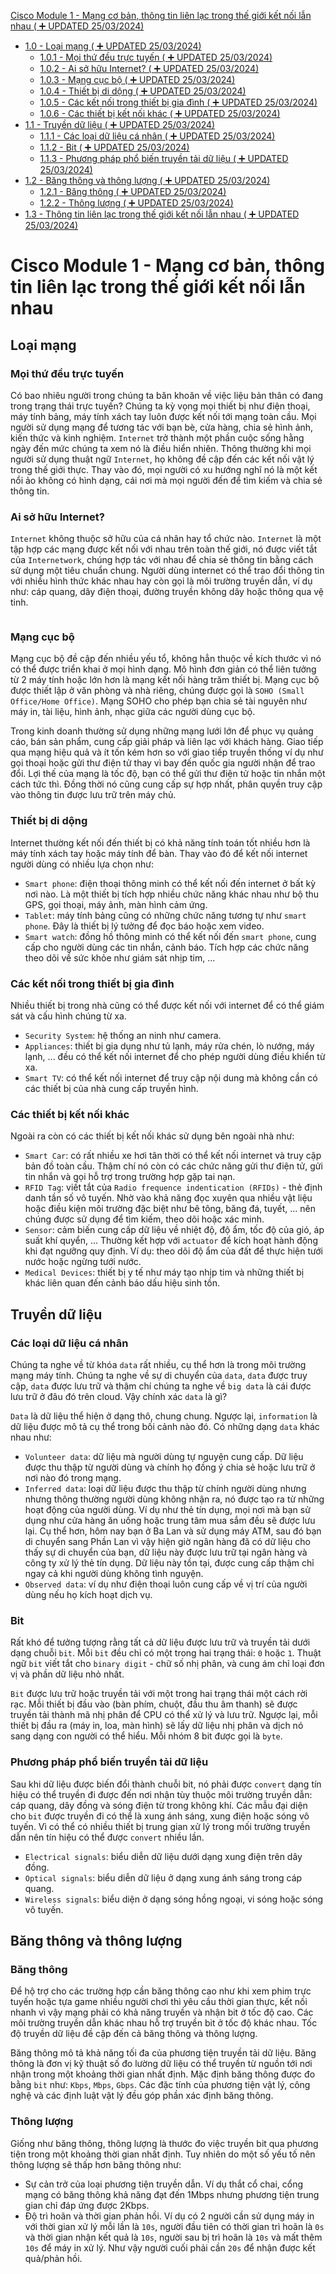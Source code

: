 [Cisco Module 1 - Mạng cơ bản, thông tin liên lạc trong thế giới kết nối lẫn nhau ( :heavy_plus_sign: UPDATED 25/03/2024)](#module1_intro)

- [1.0 - Loại mạng ( :heavy_plus_sign: UPDATED 25/03/2024)](#network_types)
    - [1.0.1 - Mọi thứ đều trực tuyến ( :heavy_plus_sign: UPDATED 25/03/2024)](#online_intro)
    - [1.0.2 - Ai sở hữu Internet? ( :heavy_plus_sign: UPDATED 25/03/2024)](#internet_owner)
    - [1.0.3 - Mạng cục bộ ( :heavy_plus_sign: UPDATED 25/03/2024)](#local_network)
    - [1.0.4 - Thiết bị di dộng ( :heavy_plus_sign: UPDATED 25/03/2024)](#mobile_device)
    - [1.0.5 - Các kết nối trong thiết bị gia đình ( :heavy_plus_sign: UPDATED 25/03/2024)](#connected_home_dev)
    - [1.0.6 - Các thiết bị kết nối khác ( :heavy_plus_sign: UPDATED 25/03/2024)](#other_connected_dev)
- [1.1 - Truyền dữ liệu ( :heavy_plus_sign: UPDATED 25/03/2024)](#data_transmition)
    - [1.1.1 - Các loại dữ liệu cá nhân ( :heavy_plus_sign: UPDATED 25/03/2024)](#types_persional_data)
    - [1.1.2 - Bit ( :heavy_plus_sign: UPDATED 25/03/2024)](#the_bit)
    - [1.1.3 - Phương pháp phổ biến truyền tải dữ liệu ( :heavy_plus_sign: UPDATED 25/03/2024)](#common_method_data_transmission)
- [1.2 - Băng thông và thông lượng ( :heavy_plus_sign: UPDATED 25/03/2024)](#bw_tp)
    - [1.2.1 - Băng thông ( :heavy_plus_sign: UPDATED 25/03/2024)](#bandwidth)
    - [1.2.2 - Thông lượng ( :heavy_plus_sign: UPDATED 25/03/2024)](#throughput)
- [1.3 - Thông tin liên lạc trong thế giới kết nối lẫn nhau ( :heavy_plus_sign: UPDATED 25/03/2024)](#intro_summary)

# <a name="module1_intro"></a>Cisco Module 1 - Mạng cơ bản, thông tin liên lạc trong thế giới kết nối lẫn nhau

## <a name="network_types"></a>Loại mạng

### <a name="online_intro"></a>Mọi thứ đều trực tuyến

Có bao nhiêu người trong chúng ta băn khoăn về việc liệu bản thân có đang trong trạng thái trực tuyến? Chúng ta kỳ vọng mọi thiết bị như điện thoại, máy tính bảng, máy tính xách tay luôn được kết nối tới mạng toàn cầu. Mọi người sử dụng mạng để tương tác với bạn bè, cửa hàng, chia sẻ hình ảnh, kiến thức và kinh nghiệm. `Internet` trở thành một phần cuộc sống hằng ngày đến mức chúng ta xem nó là điều hiển nhiên. Thông thường khi mọi người sử dụng thuật ngữ `Internet`, họ không đề cập đến các kết nối vật lý trong thế giới thực. Thay vào đó, mọi người có xu hướng nghĩ nó là một kết nổi ảo không có hình dạng, cái nơi mà mọi người đến để tìm kiếm và chia sẻ thông tin.

### <a name="internet_owner"></a>Ai sở hữu Internet?

`Internet` không thuộc sở hữu của cá nhân hay tổ chức nào. `Internet` là một tập hợp các mạng được kết nối với nhau trên toàn thế giới, nó được viết tắt của `Internetwork`, chúng hợp tác với nhau để chia sẻ thông tin bằng cách sử dụng một tiêu chuẩn chung. Người dùng internet có thể trao đổi thông tin với nhiều hình thức khác nhau hay còn gọi là môi trường truyền dẫn, ví dụ như: cáp quang, dây điện thoại, đường truyền không dây hoặc thông qua vệ tinh.

<div style="text-align:center"><img src="../images/the_internet.png" alt/></div>

### <a name="local_network"></a>Mạng cục bộ

Mạng cục bộ đề cập đến nhiều yếu tổ, không hẳn thuộc về kích thước vì nó có thể được triển khai ở mọi hình dạng. Mô hình đơn giản có thể liên tưởng từ 2 máy tính hoặc lớn hơn là mạng kết nối hàng trăm thiết bị. Mạng cục bộ được thiết lập ở văn phòng và nhà riêng, chúng được gọi là `SOHO (Small Office/Home Office)`. Mạng SOHO cho phép bạn chia sẻ tài nguyên như máy in, tài liệu, hình ảnh, nhạc giữa các người dùng cục bộ.

Trong kinh doanh thường sử dụng những mạng lưới lớn để phục vụ quảng cáo, bán sản phẩm, cung cấp giải pháp và liên lạc với khách hàng. Giao tiếp qua mạng hiệu quả và ít tốn kém hơn so với giao tiếp truyền thống ví dụ như gọi thoại hoặc gửi thư điện tử thay vì bay đến quốc gia người nhận để trao đổi. Lợi thế của mạng là tốc độ, bạn có thể gửi thư điện tử hoặc tin nhắn một cách tức thì. Đồng thời nó cũng cung cấp sự hợp nhất, phân quyền truy cập vào thông tin được lưu trữ trên máy chủ.

### <a name="mobile_device"></a>Thiết bị di dộng

Internet thường kết nối đến thiết bị có khả năng tính toán tốt nhiều hơn là máy tính xách tay hoặc máy tính để bàn. Thay vào đó để kết nối internet người dùng có nhiều lựa chọn như:

- `Smart phone`: điện thoại thông minh có thể kết nối đến internet ở bất kỳ nơi nào. Là một thiết bị tích hợp nhiều chức năng khác nhau như bộ thu GPS, gọi thoại, máy ảnh, màn hình cảm ứng.
- `Tablet`: máy tính bảng cũng có những chức năng tương tự như `smart phone`. Đây là thiết bị lý tưởng để đọc báo hoặc xem video.
- `Smart watch`: đồng hồ thông minh có thể kết nối đến `smart phone`, cung cấp cho người dùng các tin nhắn, cảnh báo. Tích hợp các chức năng theo dõi về sức khỏe như giám sát nhịp tim, ...

### <a name="connected_home_dev"></a>Các kết nối trong thiết bị gia đình

Nhiều thiết bị trong nhà cũng có thể được kết nối với internet để có thể giám sát và cấu hình chúng từ xa.

- `Security System`: hệ thống an ninh như camera.
- `Appliances`: thiết bị gia dụng như tủ lạnh, máy rửa chén, lò nướng, máy lạnh, ... đều có thể kết nối internet để cho phép người dùng điều khiển từ xa.
- `Smart TV`: có thể kết nối internet để truy cập nội dung mà không cần có các thiết bị của nhà cung cấp truyền hình.

### <a name="other_connected_dev"></a>Các thiết bị kết nối khác

Ngoài ra còn có các thiết bị kết nối khác sử dụng bên ngoài nhà như:

- `Smart Car`: có rất nhiều xe hơi tân thời có thể kết nối internet và truy cập bản đồ toàn cầu. Thậm chí nó còn có các chức năng gửi thư điện tử, gửi tin nhắn và gọi hỗ trợ trong trường hợp gặp tai nạn.
- `RFID Tag`: viết tắt của `Radio frequence indentication (RFIDs)` - thẻ định danh tần số vô tuyến. Nhờ vào khả năng đọc xuyên qua nhiều vật liệu hoặc điều kiện môi trường đặc biệt như bê tông, băng đá, tuyết, ... nên chúng được sử dụng để tìm kiếm, theo dõi hoặc xác minh.
- `Sensor`: cảm biến cung cấp dữ liệu về nhiệt độ, độ ẩm, tốc độ của gió, áp suất khí quyển, ... Thường kết hợp với `actuator` để kích hoạt hành động khi đạt ngưỡng quy định. Ví dụ: theo dõi độ ẩm của đất để thực hiện tưới nước hoặc ngừng tưới nước.
- `Medical Devices`: thiết bị y tế như máy tạo nhịp tim và những thiết bị khác liên quan đến cảnh báo dấu hiệu sinh tồn.

## <a name="data_transmition"></a>Truyền dữ liệu

### <a name="types_persional_data"></a>Các loại dữ liệu cá nhân

Chúng ta nghe về từ khóa `data` rất nhiều, cụ thể hơn là trong môi trường mạng máy tính. Chúng ta nghe về sự di chuyển của `data`, `data` được truy cập, `data` được lưu trữ và thậm chí chúng ta nghe về `big data` là cái được lưu trữ ở đâu đó trên cloud. Vậy chính xác `data` là gì? 

`Data` là dữ liệu thể hiện ở dạng thô, chung chung. Ngược lại, `information` là dữ liệu được mô tả cụ thể trong bối cảnh nào đó. Có những dạng `data` khác nhau như:

- `Volunteer data`: dữ liệu mà người dùng tự nguyện cung cấp. Dữ liệu được thu thập từ người dùng và chính họ đồng ý chia sẻ hoặc lưu trữ ở nơi nào đó trong mạng.
- `Inferred data`: loại dữ liệu được thu thập từ chính người dùng nhưng nhưng thông thường người dùng không nhận ra, nó được tạo ra từ những hoạt động của người dùng. Ví dụ như thẻ tín dụng, mọi nơi mà bạn sử dụng như cửa hàng ăn uống hoặc trung tâm mua sắm đều sẽ được lưu lại. Cụ thể hơn, hôm nay bạn ở Ba Lan và sử dụng máy ATM, sau đó bạn di chuyển sang Phần Lan vì vậy hiện giờ ngân hàng đã có dữ liệu cho thấy sự di chuyển của bạn, dữ liệu này được lưu trữ tại ngân hàng và công ty xử lý thẻ tín dụng. Dữ liệu này tồn tại, được cung cấp thậm chỉ ngay cả khi người dùng không tình nguyện.
- `Observed data`: ví dụ như điện thoại luôn cung cấp về vị trí của người dùng nếu họ kích hoạt dịch vụ.

### <a name="the_bit"></a>Bit

Rất khó để tưởng tượng rằng tất cả dữ liệu được lưu trữ và truyền tải dưới dạng chuỗi `bit`. Mỗi `bit` đều chỉ có một trong hai trạng thái: `0` hoặc `1`. Thuật ngữ `bit` viết tắt cho `binary digit` - chữ số nhị phân, và cung ám chỉ loại đơn vị và phần dữ liệu nhỏ nhất.

`Bit` được lưu trữ hoặc truyền tải với một trong hai trạng thái một cách rời rạc. Mỗi thiết bị đầu vào (bàn phím, chuột, đầu thu âm thanh) sẽ được truyền tải thành mã nhị phân để CPU có thể xử lý và lưu trữ. Ngược lại, mỗi thiết bị đầu ra (máy in, loa, màn hình) sẽ lấy dữ liệu nhị phân và dịch nó sang dạng con người có thể hiểu. Mỗi nhóm 8 bit được gọi là `byte`.

### <a name="common_method_data_transmission"></a>Phương pháp phổ biến truyền tải dữ liệu

Sau khi dữ liệu được biến đổi thành chuỗi bit, nó phải được `convert` dạng tín hiệu có thể truyền đi được đến nơi nhận tùy thuộc môi trường truyền dẫn: cáp quang, dây đồng và sóng điện từ trong không khí. Các mẫu đại diện cho `bit` được truyền đi có thể là xung ánh sáng, xung điện hoặc sóng vô tuyến. Vì có thể có nhiều thiết bị trung gian xử lý trong mối trường truyền dẫn nên tín hiệu có thể được `convert` nhiều lần.

- `Electrical signals`: biểu diễn dữ liệu dưới dạng xung điện trên dây đồng.
- `Optical signals`: biểu diễn dữ liệu ở dạng xung ánh sáng trong cáp quang.
- `Wireless signals`: biểu diện ở dạng sóng hồng ngoại, vi sóng hoặc sóng vô tuyến.

## <a name="bw_tp"></a>Băng thông và thông lượng

### <a name="bandwidth"></a>Băng thông

Để hộ trợ cho các trường hợp cần băng thông cao như khi xem phim trực tuyến hoặc tựa game nhiều người chơi thì yêu cầu thời gian thực, kết nối nhanh vì vậy mạng phải có khả năng truyền và nhận bit ở tốc độ cao. Các môi trường truyền dẫn khác nhau hỗ trợ truyền bit ở tốc độ khác nhau. Tốc độ truyền dữ liệu đề cập đến cả băng thông và thông lượng.

Băng thông mô tả khả năng tối đa của phương tiện truyền tải dữ liệu. Băng thông là đơn vị kỹ thuật số đo lường dữ liệu có thể truyền từ nguồn tới nơi nhận trong một khoảng thời gian nhất định. Mặc định băng thông được đo bằng `bit` như: `Kbps`, `Mbps`, `Gbps`. Các đặc tính của phương tiện vật lý, công nghệ và các định luật vật lý đều góp phần xác định băng thông.

### <a name="throughput"></a>Thông lượng

Giống như băng thông, thông lượng là thước đo việc truyền bit qua phương tiện trong một khoảng thời gian nhất định. Tuy nhiên do một số yếu tố nên thông lượng sẽ thấp hơn băng thông như:

- Sự cản trở của loại phương tiện truyền dẫn. Ví dụ thắt cổ chai, cổng mạng có băng thông khả năng đạt đến 1Mbps nhưng phương tiện trung gian chỉ đáp ứng được 2Kbps.
- Độ trì hoãn và thời gian phản hồi. Ví dụ có 2 người cần sử dụng máy in với thời gian xử lý mỗi lần là `10s`, người đầu tiên có thời gian trì hoãn là `0s` và thời gian nhận kết quả là `10s`, người sau bị trì hoãn là `10s` và mất thêm `10s` để máy in xử lý. Như vậy người cuối phải cần `20s` để nhận được kết quả/phản hồi.
